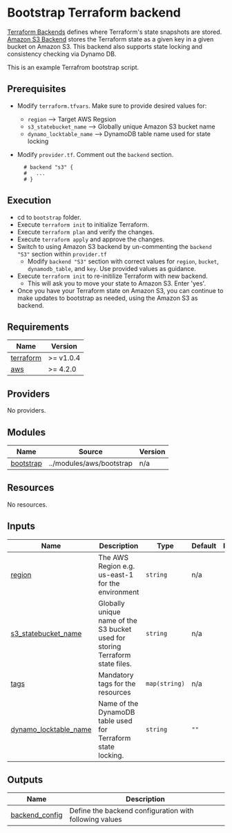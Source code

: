# Bootstrap Terraform backend

[Terraform Backends](https://www.terraform.io/language/settings/backends) defines where Terraform's state snapshots are stored. [Amazon S3 Backend](https://www.terraform.io/language/settings/backends/s3) stores the Terraform state as a given key in a given bucket on Amazon S3. This backend also supports state locking and consistency checking via Dynamo DB.

This is an example Terrafrom bootstrap script.

## Prerequisites

- Modify `terraform.tfvars`. Make sure to provide desired values for:
  - `region` --> Target AWS Regsion
  - `s3_statebucket_name` --> Globally unique Amazon S3 bucket name
  - `dynamo_locktable_name` --> DynamoDB table name used for state locking
- Modify `provider.tf`. Comment out the `backend` section.

    ```text
      # backend "s3" {
      #   ...
      # }
    ```

## Execution

- cd to `bootstrap` folder.
- Execute `terraform init` to initialize Terraform.
- Execute `terraform plan` and verify the changes.
- Execute `terraform apply` and approve the changes.
- Switch to using Amazon S3 backend by un-commenting the `backend "S3"` section within `provider.tf`
  - Modify `backend "S3"` section with correct values for `region`, `bucket`, `dynamodb_table`, and `key`. Use provided values as guidance.
- Execute `terraform init` to re-initilize Terraform with new backend.
  - This will ask you to move your state to Amazon S3. Enter 'yes'.
- Once you have your Terraform state on Amazon S3, you can continue to make updates to bootstrap as needed, using the Amazon S3 as backend.

<!-- BEGIN_TF_DOCS -->
## Requirements

| Name | Version |
|------|---------|
| <a name="requirement_terraform"></a> [terraform](#requirement\_terraform) | >= v1.0.4 |
| <a name="requirement_aws"></a> [aws](#requirement\_aws) | >= 4.2.0 |

## Providers

No providers.

## Modules

| Name | Source | Version |
|------|--------|---------|
| <a name="module_bootstrap"></a> [bootstrap](#module\_bootstrap) | ../modules/aws/bootstrap | n/a |

## Resources

No resources.

## Inputs

| Name | Description | Type | Default | Required |
|------|-------------|------|---------|:--------:|
| <a name="input_region"></a> [region](#input\_region) | The AWS Region e.g. us-east-1 for the environment | `string` | n/a | yes |
| <a name="input_s3_statebucket_name"></a> [s3\_statebucket\_name](#input\_s3\_statebucket\_name) | Globally unique name of the S3 bucket used for storing Terraform state files. | `string` | n/a | yes |
| <a name="input_tags"></a> [tags](#input\_tags) | Mandatory tags for the resources | `map(string)` | n/a | yes |
| <a name="input_dynamo_locktable_name"></a> [dynamo\_locktable\_name](#input\_dynamo\_locktable\_name) | Name of the DynamoDB table used for Terraform state locking. | `string` | `""` | no |

## Outputs

| Name | Description |
|------|-------------|
| <a name="output_backend_config"></a> [backend\_config](#output\_backend\_config) | Define the backend configuration with following values |
<!-- END_TF_DOCS -->
